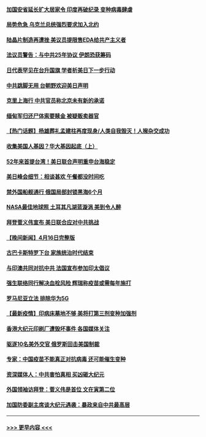 #### [加国安省延长扩大居家令 印度再破纪录 变种病毒肆虐](../pages/prog202/a103098444.md?t=04172351) 
#### [局势危急 乌克兰总统强烈要求加入北约](../pages/prog202/a103098369.md?t=04172351) 
#### [陆晶片制造再遭挫 美议员提限售EDA给共产主义者](../pages/prog202/a103098415.md?t=04172351) 
#### [法议员警告：与中共25年协议 伊朗恐获筹码](../pages/prog202/a103098412.md?t=04172351) 
#### [日代表罕见在台升国旗  学者析美日下一步行动](../pages/prog202/a103098389.md?t=04172351) 
#### [中共跳脚无用 台朝野欢迎美日声明](../pages/prog202/a103098380.md?t=04172351) 
#### [克里上海行 中共官员称北京未有新的承诺](../pages/prog202/a103098384.md?t=04172351) 
#### [缅甸军归还尸体索要赎金 被疑贩卖器官](../pages/prog202/a103098373.md?t=04172351) 
#### [【热门话题】杨雄葬礼孟建柱再度现身/人类自我毁灭！人猴杂交成功](../pages/prog202/a103098168.md?t=04172351) 
#### [收集美国人基因？华大基因起底（上）](../pages/prog202/a103098319.md?t=04172351) 
#### [52年来首提台湾！美日联合声明重申台海稳定](../pages/prog202/a103098296.md?t=04172351) 
#### [美日峰会细节：相谈甚欢 午餐都没时间吃](../pages/prog202/a103098257.md?t=04172351) 
#### [禁外国船舰通行 俄国局部封锁黑海6个月](../pages/prog202/a103098240.md?t=04172351) 
#### [NASA最佳地球照 土耳其凡湖蓝漩涡 美到令人醉](../pages/prog202/a103098204.md?t=04172351) 
#### [拜登菅义伟宣布 美日联合应对中共挑战](../pages/prog202/a103098064.md?t=04172351) 
#### [【晚间新闻】4月16日完整版](../pages/prog202/a103098080.md?t=04172351) 
#### [古巴卡斯特罗下台 家族统治时代结束](../pages/prog202/a103097957.md?t=04172351) 
#### [与印澳共同对抗中共 法国宣布参加印太倡议](../pages/prog202/a103097855.md?t=04172351) 
#### [强生联络同行解决血栓风险 辉瑞称疫苗或需每年施打](../pages/prog202/a103097925.md?t=04172351) 
#### [罗马尼亚立法 排除华为5G](../pages/prog202/a103097836.md?t=04172351) 
#### [【最新疫情】印病床墓地不够 美将打第三剂变种加强剂](../pages/prog202/a103097671.md?t=04172351) 
#### [香港大纪元印刷厂遭毁坏事件 各国媒体关注](../pages/prog202/a103097866.md?t=04172351) 
#### [驱逐10名美外交官 俄罗斯回击美国制裁](../pages/prog202/a103097856.md?t=04172351) 
#### [专家：中国疫苗不能真正对抗病毒 还可能催生变种](../pages/prog202/a103097701.md?t=04172351) 
#### [资深媒体人：中共害怕真相 买凶砸大纪元](../pages/prog202/a103097523.md?t=04172351) 
#### [外国领袖访拜登：菅义伟是首位 文在寅第二位](../pages/prog202/a103097422.md?t=04172351) 
#### [加国防委副主席谈大纪元遇袭：暴政来自中共最高层](../pages/prog202/a103097454.md?t=04172351) 

----
#### [ >>> 更早内容 <<< ](../indexes/prog202-earlier.md)
